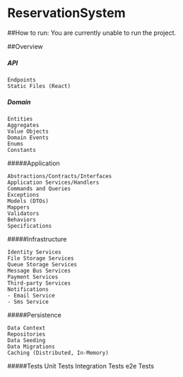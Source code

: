 # ReservationSystem


##How to run:
You are currently unable to run the project.




##Overview

##### API

    Endpoints
    Static Files (React)

##### Domain
    Entities
    Aggregates
    Value Objects
    Domain Events
    Enums
    Constants

#####Application

    Abstractions/Contracts/Interfaces
    Application Services/Handlers
    Commands and Queries
    Exceptions
    Models (DTOs)
    Mappers
    Validators
    Behaviors
    Specifications

#####Infrastructure

    Identity Services
    File Storage Services
    Queue Storage Services
    Message Bus Services
    Payment Services
    Third-party Services
    Notifications
    - Email Service
    - Sms Service

#####Persistence

    Data Context
    Repositories
    Data Seeding
    Data Migrations
    Caching (Distributed, In-Memory)
	
#####Tests
    Unit Tests
	Integration Tests
	e2e Tests